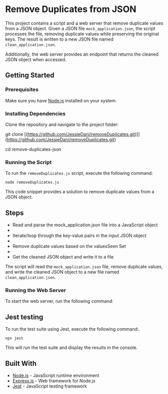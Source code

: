 # Remove Duplicates from JSON

This project contains a script and a web server that remove duplicate values from a JSON object. Given a JSON file `mock_application.json`, the script processes the file, removing duplicate values while preserving the original keys. The result is written to a new JSON file named `clean_application.json`.

Additionally, the web server provides an endpoint that returns the cleaned JSON object when accessed.

## Getting Started


### Prerequisites

Make sure you have [Node.js](https://nodejs.org/) installed on your system.

### Installing Dependencies

Clone the repository and navigate to the project folder:

git clone [(https://github.com/JessieDani/removeDuplicates.git)]](https://github.com/JessieDani/removeDuplicates.git)

cd remove-duplicates-json


### Running the Script

To run the `removeDuplicates.js` script, execute the following command:

`node removeDuplicates.js`

This code snippet provides a solution to remove duplicate values from a JSON object.

## Steps

* Read and parse the mock_application.json file into a JavaScript object
* 
* Iterate/loop through the key-value pairs in the input JSON object
* 
* Remove duplicate values based on the valuesSeen Set
* 
* Get the cleaned JSON object and write it to a file


The script will read the `mock_application.json` file, remove duplicate values, and write the cleaned JSON object to a new file named `clean_application.json`.

### Running the Web Server

To start the web server, run the following command:

## Jest testing

To run the test suite using Jest, execute the following command:.

`npx jest`


This will run the test suite and display the results in the console.


## Built With

- [Node.js](https://nodejs.org/) - JavaScript runtime environment
- [Express.js](https://expressjs.com/) - Web framework for Node.js
- [Jest](https://jestjs.io/) - JavaScript testing framework





